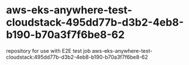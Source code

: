 # aws-eks-anywhere-test-cloudstack-495dd77b-d3b2-4eb8-b190-b70a3f7f6be8-62
repository for use with E2E test job aws-eks-anywhere-test-cloudstack:495dd77b-d3b2-4eb8-b190-b70a3f7f6be8-62

